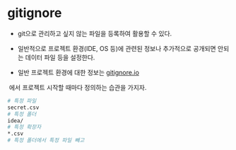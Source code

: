 # gitignore

* git으로 관리하고 싶지 않는 파일을 등록하여 활용할 수 있다.
* 일반적으로 프로젝트 환경(IDE, OS 등)에 관련된 정보나 추가적으로 공개되면 안되는 데이터 파일 등을 설정한다.

* 일반 프로젝트 환경에 대한 정보는 [gitignore.io](https"//gitignore.io )

​        에서 프로젝트 시작할 때마다 정의하는 습관을 가지자.

``` bash
# 특정 파일
secret.csv
# 특정 폴더
idea/
# 특정 확장자
*.csv
# 특정 폴더에서 특정 파일 빼고
```

